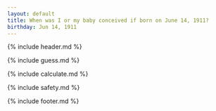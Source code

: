 ```yaml
---
layout: default
title: When was I or my baby conceived if born on June 14, 1911?
birthday: Jun 14, 1911
---
```


{% include header.md %}

{% include guess.md %}

{% include calculate.md %}

{% include safety.md %}

{% include footer.md %}



